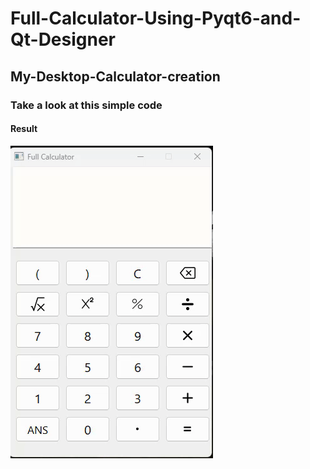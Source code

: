 # Full-Calculator-Using-Pyqt6-and-Qt-Designer
## My-Desktop-Calculator-creation

### Take a look at this simple code










#### Result
![img](https://github.com/MohammadSayed02/FullCalculatorPyqt6-/blob/main/Results/Result.gif?raw=true)
